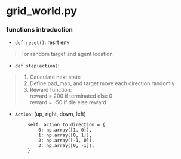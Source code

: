 # grid_world.py
### functions introduction
- `def reset()`: resrt env
> For random target and agent location
- `def step(action)`: 
> 1. Cauculate next state  
> 2. Define pad_map, and target move each direction randomly    
> 3. Reward function:  
>    reward = 200 if terminated else 0  
>    reward = -50  if die else reward   
- `Action`: (up, right, down, left)    
```
        self._action_to_direction = {
            0: np.array([1, 0]),
            1: np.array([0, 1]),
            2: np.array([-1, 0]),
            3: np.array([0, -1]),
        }
```
